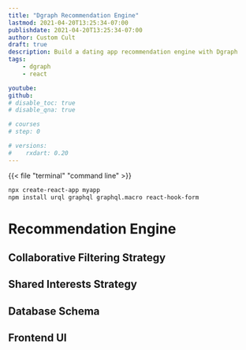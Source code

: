 ```yaml
---
title: "Dgraph Recommendation Engine"
lastmod: 2021-04-20T13:25:34-07:00
publishdate: 2021-04-20T13:25:34-07:00
author: Custom Cult
draft: true
description: Build a dating app recommendation engine with Dgraph
tags: 
    - dgraph
    - react

youtube: 
github: 
# disable_toc: true
# disable_qna: true

# courses
# step: 0

# versions:
#    rxdart: 0.20
---
```



{{< file "terminal" "command line" >}}
```bash
npx create-react-app myapp
npm install urql graphql graphql.macro react-hook-form 
```

# Recommendation Engine

## Collaborative Filtering Strategy

## Shared Interests Strategy 

## Database Schema

## Frontend UI